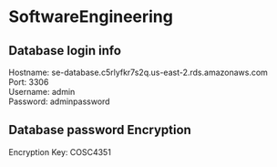 # SoftwareEngineering

## Database login info
Hostname: se-database.c5rlyfkr7s2q.us-east-2.rds.amazonaws.com  
Port: 3306  
Username: admin  
Password: adminpassword  

## Database password Encryption
Encryption Key: COSC4351
